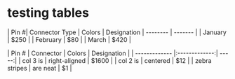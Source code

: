 # testing tables

| Pin #| Connector Type    | Colors | Designation
| -------- | ------- |
| January  | $250    |
| February | $80     |
| March    | $420    |


| Pin # | Connector | Colors | Designation |
| ------------- |:-------------:| -----:|
| col 3 is      | right-aligned | $1600 |
| col 2 is      | centered      |   $12 |
| zebra stripes | are neat      |    $1 |